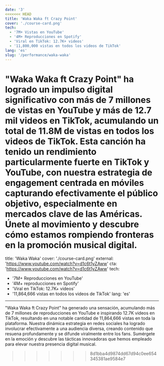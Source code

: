 ```yaml
---
date: '3'
<<<<<<< HEAD
title: 'Waka Waka ft Crazy Point'
cover: './course-card.png'
tech:
  - '7M+ Vistas en YouTube'
  - '4M+ Reproducciones en Spotify'
  - 'Viral en TikTok: 12.7K+ videos'
  - '11,800,000 vistas en todos los videos de TikTok'
lang: 'es'
slug: '/performance/waka-waka'
---
```


"Waka Waka ft Crazy Point" ha logrado un impulso digital significativo con más de 7 millones de vistas en YouTube y más de 12.7 mil videos en TikTok, acumulando un total de 11.8M de vistas en todos los videos de TikTok. Esta canción ha tenido un rendimiento particularmente fuerte en TikTok y YouTube, con nuestra estrategia de engagement centrada en móviles capturando efectivamente el público objetivo, especialmente en mercados clave de las Américas. Únete al movimiento y descubre cómo estamos rompiendo fronteras en la promoción musical digital.
=======
title: 'Waka Waka'
cover: './course-card.png'
external: 'https://www.youtube.com/watch?v=d1c6t1yZAww'
cta: 'https://www.youtube.com/watch?v=d1c6t1yZAww'
tech:
  - '7M+ Reproducciones en YouTube'
  - '4M+ reproducciones en Spotify'
  - 'Viral en TikTok: 12.7K+ videos'
  - '11,864,666 vistas en todos los videos de TikTok'
lang: 'es'
---

"Waka Waka ft Crazy Point" ha generado una sensación, acumulando más de 7 millones de reproducciones en YouTube e inspirando 12.7K videos en TikTok, resultando en una notable cantidad de 11,864,666 vistas en toda la plataforma. Nuestra dinámica estrategia en redes sociales ha logrado involucrar efectivamente a una audiencia diversa, creando contenido que resuena profundamente y se difunde viralmente entre los fans. Sumérgete en la emoción y descubre las tácticas innovadoras que hemos empleado para elevar nuestra presencia digital musical.
>>>>>>> 8d1bba4d9874dd67d94c0ee654345381ae9584e7

